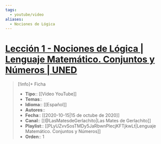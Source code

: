 ```yaml
---
tags:
  - youtube/video
aliases:
  - Nociones de Lógica
---
```

# [Lección 1 - Nociones de Lógica | Lenguaje Matemático. Conjuntos y Números | UNED](https://www.youtube.com/watch?v=b1s8LY0i4P0)

>[!info]+ Ficha
>- **Tipo**:: [[Vídeo YouTube]]
>- **Temas**::
>- **Idioma**:: [[Español]]
>- **Autores**::
>- **Fecha**:: [[2020-10-15|15 de octube de 2020]]
>- **Canal**:: [[@LasMatesdeGerlachito|Las Mates de Gerlachito]]
>- **Playlist**:: [[PLyUZvvSosTMDy5JaRbwnPlecjKFTjkwLt|Lenguaje Matemático. Conjuntos y Números]]
>- **Orden**:: 1
